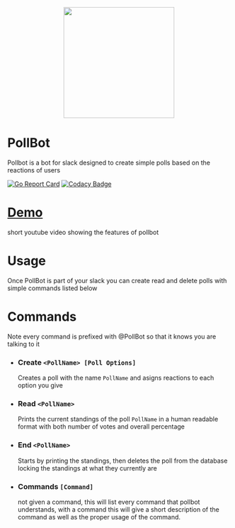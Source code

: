 <p align="center">
  <img src="gopher-typing.gif" height="250">
</p>

# PollBot
Pollbot is a bot for slack designed to create simple polls based on the reactions of users

[![Go Report Card](https://goreportcard.com/badge/github.com/droxey/goslackit)](https://goreportcard.com/report/github.com/droxey/goslackit) [![Codacy Badge](https://api.codacy.com/project/badge/Grade/7ed40f9f3ecf46709879d5fbac28fd9b)](https://www.codacy.com/app/droxey/goslackit?utm_source=github.com&amp;utm_medium=referral&amp;utm_content=droxey/goslackit&amp;utm_campaign=Badge_Grade)

# [Demo](https://youtube.com/video/wqmx_vNcjMk)
short youtube video showing the features of pollbot

# Usage
Once PollBot is part of your slack you can create read and delete polls with simple commands listed below

# Commands
Note every command is prefixed with @PollBot so that it knows you are talking to it

* ### Create `<PollName> [Poll Options]`
  Creates a poll with the name `PollName` and asigns reactions to each option you give
* ### Read `<PollName>`
  Prints the current standings of the poll `PollName` in a human readable format with both number of votes and overall percentage
* ### End `<PollName>`
  Starts by printing the standings, then deletes the poll from the database locking the standings at what they currently are
* ### Commands `[Command]`
  not given a command, this will list every command that pollbot understands, with a command this will give a short description of the command as well as the proper usage of the command.
